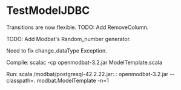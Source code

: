 # TestModelJDBC

Transitions are now flexible. TODO: Add RemoveColumn.

TODO: Add Modbat's Random_number generator.

Need to fix change_dataType Exception.

Compile: scalac -cp openmodbat-3.2.jar ModelTemplate.scala

Run: scala /modbat/postgresql-42.2.22.jar:.:  openmodbat-3.2.jar --classpath=. modbat.ModelTemplate -n=1
